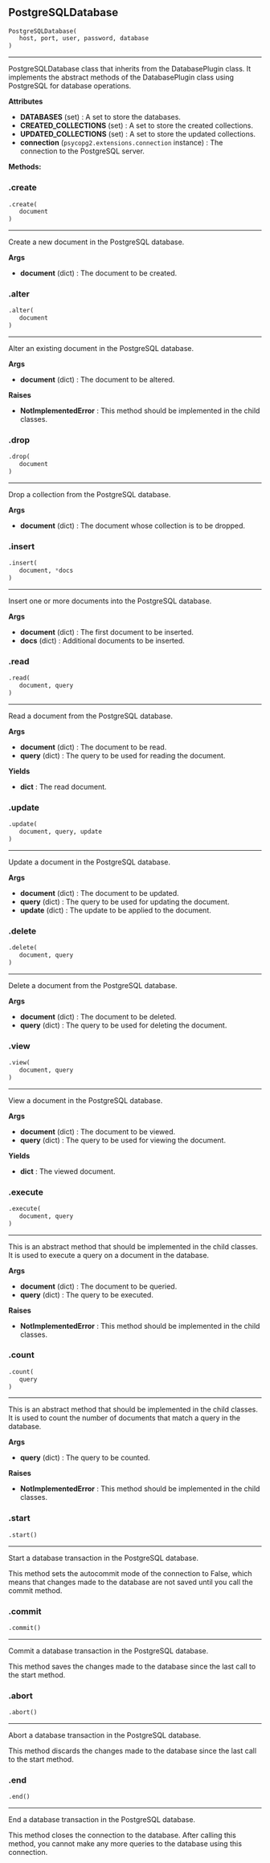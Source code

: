 #


## PostgreSQLDatabase
```python 
PostgreSQLDatabase(
   host, port, user, password, database
)
```


---
PostgreSQLDatabase class that inherits from the DatabasePlugin class. It implements the abstract methods of the DatabasePlugin class
using PostgreSQL for database operations.


**Attributes**

* **DATABASES** (set) : A set to store the databases.
* **CREATED_COLLECTIONS** (set) : A set to store the created collections.
* **UPDATED_COLLECTIONS** (set) : A set to store the updated collections.
* **connection** (`psycopg2.extensions.connection` instance) : The connection to the PostgreSQL server.



**Methods:**


### .create
```python
.create(
   document
)
```

---
Create a new document in the PostgreSQL database.


**Args**

* **document** (dict) : The document to be created.


### .alter
```python
.alter(
   document
)
```

---
Alter an existing document in the PostgreSQL database.


**Args**

* **document** (dict) : The document to be altered.


**Raises**

* **NotImplementedError**  : This method should be implemented in the child classes.


### .drop
```python
.drop(
   document
)
```

---
Drop a collection from the PostgreSQL database.


**Args**

* **document** (dict) : The document whose collection is to be dropped.


### .insert
```python
.insert(
   document, *docs
)
```

---
Insert one or more documents into the PostgreSQL database.


**Args**

* **document** (dict) : The first document to be inserted.
* **docs** (dict) : Additional documents to be inserted.


### .read
```python
.read(
   document, query
)
```

---
Read a document from the PostgreSQL database.


**Args**

* **document** (dict) : The document to be read.
* **query** (dict) : The query to be used for reading the document.


**Yields**

* **dict**  : The read document.


### .update
```python
.update(
   document, query, update
)
```

---
Update a document in the PostgreSQL database.


**Args**

* **document** (dict) : The document to be updated.
* **query** (dict) : The query to be used for updating the document.
* **update** (dict) : The update to be applied to the document.


### .delete
```python
.delete(
   document, query
)
```

---
Delete a document from the PostgreSQL database.


**Args**

* **document** (dict) : The document to be deleted.
* **query** (dict) : The query to be used for deleting the document.


### .view
```python
.view(
   document, query
)
```

---
View a document in the PostgreSQL database.


**Args**

* **document** (dict) : The document to be viewed.
* **query** (dict) : The query to be used for viewing the document.


**Yields**

* **dict**  : The viewed document.


### .execute
```python
.execute(
   document, query
)
```

---
This is an abstract method that should be implemented in the child classes. It is used to
execute a query on a document in the database.


**Args**

* **document** (dict) : The document to be queried.
* **query** (dict) : The query to be executed.


**Raises**

* **NotImplementedError**  : This method should be implemented in the child classes.


### .count
```python
.count(
   query
)
```

---
This is an abstract method that should be implemented in the child classes. It is used to
count the number of documents that match a query in the database.


**Args**

* **query** (dict) : The query to be counted.


**Raises**

* **NotImplementedError**  : This method should be implemented in the child classes.


### .start
```python
.start()
```

---
Start a database transaction in the PostgreSQL database.

This method sets the autocommit mode of the connection to False, which means that changes made to the database
are not saved until you call the commit method.

### .commit
```python
.commit()
```

---
Commit a database transaction in the PostgreSQL database.

This method saves the changes made to the database since the last call to the start method.

### .abort
```python
.abort()
```

---
Abort a database transaction in the PostgreSQL database.

This method discards the changes made to the database since the last call to the start method.

### .end
```python
.end()
```

---
End a database transaction in the PostgreSQL database.

This method closes the connection to the database. After calling this method, you cannot make any more
queries to the database using this connection.
